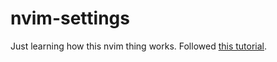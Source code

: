 # nvim-settings
Just learning how this nvim thing works. Followed [this tutorial](https://youtu.be/Y2iqRZ4EYbk).
